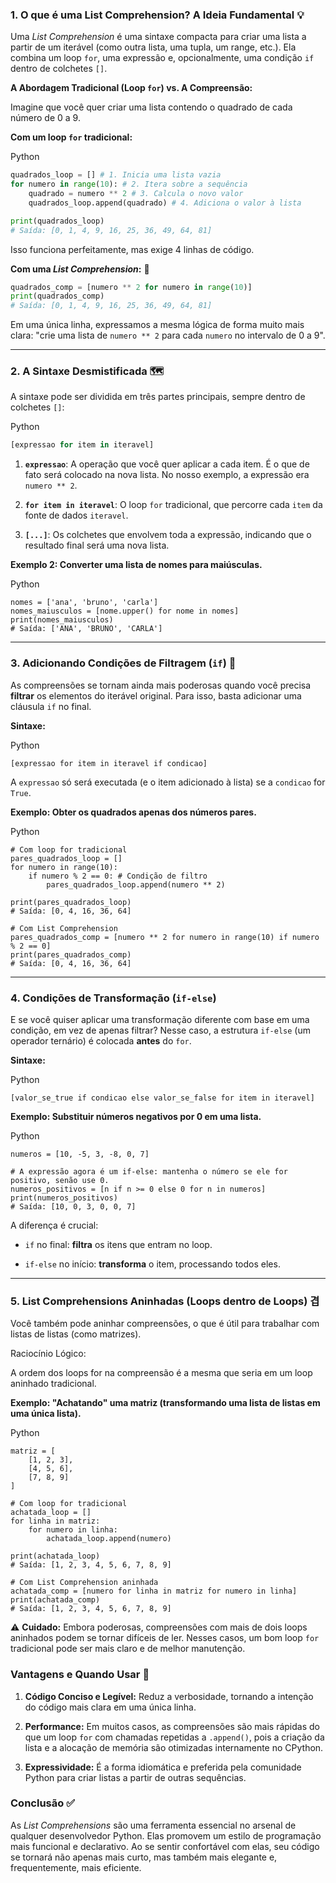 ### **1. O que é uma List Comprehension? A Ideia Fundamental 💡**

Uma _List Comprehension_ é uma sintaxe compacta para criar uma lista a partir de um iterável (como outra lista, uma tupla, um range, etc.). Ela combina um loop `for`, uma expressão e, opcionalmente, uma condição `if` dentro de colchetes `[]`.

**A Abordagem Tradicional (Loop `for`) vs. A Compreensão:**

Imagine que você quer criar uma lista contendo o quadrado de cada número de 0 a 9.

**Com um loop `for` tradicional:**

Python

```python
quadrados_loop = [] # 1. Inicia uma lista vazia
for numero in range(10): # 2. Itera sobre a sequência
    quadrado = numero ** 2 # 3. Calcula o novo valor
    quadrados_loop.append(quadrado) # 4. Adiciona o valor à lista

print(quadrados_loop)
# Saída: [0, 1, 4, 9, 16, 25, 36, 49, 64, 81]
```

Isso funciona perfeitamente, mas exige 4 linhas de código.

**Com uma _List Comprehension_:** 🚀

```python
quadrados_comp = [numero ** 2 for numero in range(10)]
print(quadrados_comp)
# Saída: [0, 1, 4, 9, 16, 25, 36, 49, 64, 81]
```

Em uma única linha, expressamos a mesma lógica de forma muito mais clara: "crie uma lista de `numero ** 2` para cada `numero` no intervalo de 0 a 9".

---

### **2. A Sintaxe Desmistificada 🗺️**

A sintaxe pode ser dividida em três partes principais, sempre dentro de colchetes `[]`:

Python

```python
[expressao for item in iteravel]
```

1. **`expressao`**: A operação que você quer aplicar a cada item. É o que de fato será colocado na nova lista. No nosso exemplo, a expressão era `numero ** 2`.
    
2. **`for item in iteravel`**: O loop `for` tradicional, que percorre cada `item` da fonte de dados `iteravel`.
    
3. **`[...]`**: Os colchetes que envolvem toda a expressão, indicando que o resultado final será uma nova lista.
    

**Exemplo 2: Converter uma lista de nomes para maiúsculas.**

Python

```
nomes = ['ana', 'bruno', 'carla']
nomes_maiusculos = [nome.upper() for nome in nomes]
print(nomes_maiusculos)
# Saída: ['ANA', 'BRUNO', 'CARLA']
```

---

### **3. Adicionando Condições de Filtragem (`if`) 🧠**

As compreensões se tornam ainda mais poderosas quando você precisa **filtrar** os elementos do iterável original. Para isso, basta adicionar uma cláusula `if` no final.

**Sintaxe:**

Python

```
[expressao for item in iteravel if condicao]
```

A `expressao` só será executada (e o item adicionado à lista) se a `condicao` for `True`.

**Exemplo: Obter os quadrados apenas dos números pares.**

Python

```
# Com loop for tradicional
pares_quadrados_loop = []
for numero in range(10):
    if numero % 2 == 0: # Condição de filtro
        pares_quadrados_loop.append(numero ** 2)

print(pares_quadrados_loop)
# Saída: [0, 4, 16, 36, 64]

# Com List Comprehension
pares_quadrados_comp = [numero ** 2 for numero in range(10) if numero % 2 == 0]
print(pares_quadrados_comp)
# Saída: [0, 4, 16, 36, 64]
```

---

### **4. Condições de Transformação (`if-else`)**

E se você quiser aplicar uma transformação diferente com base em uma condição, em vez de apenas filtrar? Nesse caso, a estrutura `if-else` (um operador ternário) é colocada **antes** do `for`.

**Sintaxe:**

Python

```
[valor_se_true if condicao else valor_se_false for item in iteravel]
```

**Exemplo: Substituir números negativos por 0 em uma lista.**

Python

```
numeros = [10, -5, 3, -8, 0, 7]

# A expressão agora é um if-else: mantenha o número se ele for positivo, senão use 0.
numeros_positivos = [n if n >= 0 else 0 for n in numeros]
print(numeros_positivos)
# Saída: [10, 0, 3, 0, 0, 7]
```

A diferença é crucial:

- `if` no final: **filtra** os itens que entram no loop.
    
- `if-else` no início: **transforma** o item, processando todos eles.
    

---

### **5. List Comprehensions Aninhadas (Loops dentro de Loops) 겹**

Você também pode aninhar compreensões, o que é útil para trabalhar com listas de listas (como matrizes).

Raciocínio Lógico:

A ordem dos loops for na compreensão é a mesma que seria em um loop aninhado tradicional.

**Exemplo: "Achatando" uma matriz (transformando uma lista de listas em uma única lista).**

Python

```
matriz = [
    [1, 2, 3],
    [4, 5, 6],
    [7, 8, 9]
]

# Com loop for tradicional
achatada_loop = []
for linha in matriz:
    for numero in linha:
        achatada_loop.append(numero)

print(achatada_loop)
# Saída: [1, 2, 3, 4, 5, 6, 7, 8, 9]

# Com List Comprehension aninhada
achatada_comp = [numero for linha in matriz for numero in linha]
print(achatada_comp)
# Saída: [1, 2, 3, 4, 5, 6, 7, 8, 9]
```

⚠️ **Cuidado:** Embora poderosas, compreensões com mais de dois loops aninhados podem se tornar difíceis de ler. Nesses casos, um bom loop `for` tradicional pode ser mais claro e de melhor manutenção.

### **Vantagens e Quando Usar 🎯**

1. **Código Conciso e Legível:** Reduz a verbosidade, tornando a intenção do código mais clara em uma única linha.
    
2. **Performance:** Em muitos casos, as compreensões são mais rápidas do que um loop `for` com chamadas repetidas a `.append()`, pois a criação da lista e a alocação de memória são otimizadas internamente no CPython.
    
3. **Expressividade:** É a forma idiomática e preferida pela comunidade Python para criar listas a partir de outras sequências.
    

### **Conclusão ✅**

As _List Comprehensions_ são uma ferramenta essencial no arsenal de qualquer desenvolvedor Python. Elas promovem um estilo de programação mais funcional e declarativo. Ao se sentir confortável com elas, seu código se tornará não apenas mais curto, mas também mais elegante e, frequentemente, mais eficiente.